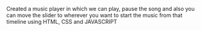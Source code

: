 Created a music player in which we can play, pause the song and also you can move the slider to wherever you want to start the music from that timeline using HTML, CSS and JAVASCRIPT
